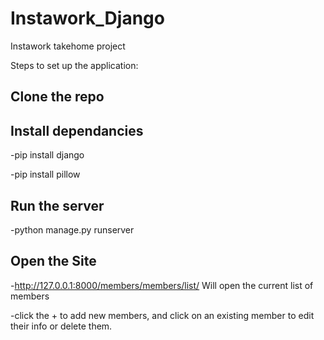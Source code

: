 # Instawork_Django
Instawork takehome project

Steps to set up the application:
## Clone the repo 

## Install dependancies
-pip install django

-pip install pillow

## Run the server
-python manage.py runserver

## Open the Site
-http://127.0.0.1:8000/members/members/list/ Will open the current list of members

-click the + to add new members, and click on an existing member to edit their info or delete them.
